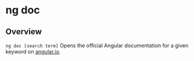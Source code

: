 <!-- Links in /docs/documentation should NOT have `.md` at the end, because they end up in our wiki at release. -->

# ng doc

## Overview
`ng doc [search term]`  Opens the official Angular documentation for a given keyword on [angular.io](https://angular.io).
